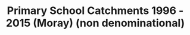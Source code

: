 ---
schema: default
title: Primary School Catchments 1996 - 2015 (Moray) (non denominational)
organization: Moray Council
notes: >-
    Primary School Catchments 24/04/1996 - 31/12/2015 (Moray) (non denominational)In  Moray, the education authority discharges its duty to secure adequate  and efficient education for the local authority area by operating a  “catchment area” system to enable parents/carers to comply with their  duty to provide efficient education for their child(ren).  The zones  (catchment areas) are shown as delineated areas on maps.  Information on  these catchment areas is available at the Moray Council website.Most  parents of children living within the catchment area will choose for  their children to attend the designated primary and secondary school for  their catchment area.If  a parent wishes their child to be enrolled at a school which is not the  designated catchment area school for their postal address, they must  make an out-of-zone ‘placing request’.  
resources:
  - name: Primary School Catchments 1996 - 2015 (Moray) (non denominational) FEATURE LAYER
  - url: >-
      
  - format: FEATURE LAYER
license: 
category:

  - education
  - Open Data
  - boundaries
maintainer: Moray Council
maintainer_email: someone@example.com
---